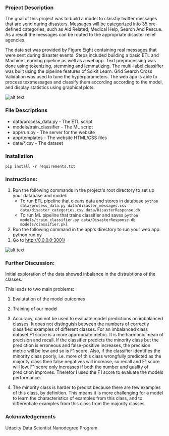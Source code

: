 ### Project Description
The goal of this project was to build a model to classfiy twitter messages that are send during disasters. 
Messages will be categorized into 35 pre-defined categories, such as Aid Related, Medical Help, Search And Rescue. 
As a result the messages can be routed to the appropriate disaster relief agencies.

The data set was provided by Figure Eight containing real messages that were sent during disaster events. 
Steps included building a basic ETL and Machine Learning pipeline as well as a webapp. 
Text preprocessing was done using tokenizing, stemming and lemmatizing. 
The multi-label classifier was built using the pipeline features of Scikit Learn. 
Grid Search Cross Validation was used to tune the hyperparameters.
The web app is able to process textmessages and classify them according according to the model, 
and display statistics using graphical plots.

![alt text](https://github.com/solanhaben/DisasterPipeline/blob/master/example_dashboard.png "dashboard example")

### File Descriptions
* data/process_data.py - The ETL script
* models/train_classifier - The ML script
* app/run.py - The server for the website
* app/templates - The website HTML/CSS files
* data/*.csv - The dataset

### Installation
    pip install -r requirements.txt

### Instructions:
1. Run the following commands in the project's root directory to set up your database and model.
      * To run ETL pipeline that cleans data and stores in database 
      `python data/process_data.py data/disaster_messages.csv data/disaster_categories.csv data/DisasterResponse.db`
      * To run ML pipeline that trains classifier and saves 
      `python models/train_classifier.py data/DisasterResponse.db models/classifier.pkl`
2. Run the following command in the app's directory to run your web app. python run.py
3. Go to http://0.0.0.0:3001/

![alt text](https://github.com/solanhaben/DisasterPipeline/blob/master/example_classification.png "classification example")

### Further Discussion:
Initial exploration of the data showed inbalance in the distrubtions of the classes. 

This leads to two main problems:
1. Evalutation of the model outcomes
2. Training of our model


1. Accuracy, can not be used to evaluate model predictions on imbalanced classes. 
It does not distinguish between the numbers of correctly classified examples of different classes. 
For an imbalanced class dataset F1 score is a more appropriate metric. 
It is the harmonic mean of precision and recall. 
If the classifier predicts the minority class but the prediction is erroneous and false-positive increases, 
the precision metric will be low and so is F1 score. Also, if the classifier identifies the minority class poorly, 
i.e. more of this class wrongfully predicted as the majority class then false negatives will increase, so recall and F1 score will low. 
F1 score only increases if both the number and quality of prediction improves. 
Therefor I used the F1 score to evaluate the models performance. 

2. The minority class is harder to predict because there are few examples of this class, by definition. 
This means it is more challenging for a model to learn the characteristics of examples from this class, 
and to differentiate examples from this class from the majority classes.

### Acknowledgements
Udacity Data Scientist Nanodegree Program
